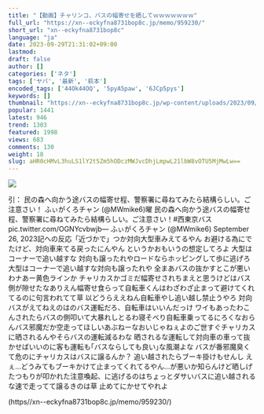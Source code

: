 ```yaml
---
title: "【動画】チャリンコ、バスの幅寄せを晒してｗｗｗｗｗｗｗ"
full_url: "https://xn--eckyfna8731bop8c.jp/memo/959230/"
short_url: "xn--eckyfna8731bop8c"
language: "ja"
date: 2023-09-29T21:31:02+09:00
lastmod: 
draft: false
author: []
categories: ['ネタ']
tags: ['ヤバ', '最新', '萩本']
encoded_tags: ['44Ok44OQ', '5pyA5paw', '6JCp5pys']
keywords: []
thumbnail: "https://xn--eckyfna8731bop8c.jp/wp-content/uploads/2023/09/ac89943e-s.jpg"
popular: 1441
latest: 946
trend: 1303
featured: 1998
views: 683
comments: 130
weight: 18
slug: aHR0cHMvL3huLS1lY2t5Zm5hODczMWJvcDhjLmpwL21lbW8vOTU5MjMwLw==
---
```


![](https://xn--eckyfna8731bop8c.jp/wp-content/uploads/2023/09/ac89943e-s.jpg)

引： 民の森へ向かう途バスの幅寄せ程、警察署に尋ねてみたら結構らしい。ご注意さい！ ふぃがくろチャン (@MWmike6)曜 民の森へ向かう途バスの幅寄せ程、警察署に尋ねてみたら結構らしい。ご注意さい！#西東京バス pic.twitter.com/OGNYcvbwjb— ふぃがくろチャン (@MWmike6) September 26, 2023記への反応「近づかで」つか対向大型車みえてるやん お避ける為にでたけど、対向車来てる戻ったにんやん というかおもいうの想定してろよ 大型はコーナーで追い越すな 対向も譲ったれやロードならホッピングして歩に逃げろ大型はコーナーで追い越すな対向も譲ったれや 全まあバスの抜かすとこが悪いわナあー黄色ラインか チャリカスかゴミだ幅寄せされちまえと思うけどはバス側が隙せたなありえん幅寄せ食らって自転車くんはわざわざ止まって避けてくれてるのに句言われてて草 以どうらええねん自転車やし追い越し禁止うやろ 対向バスがえてねえのはのバス運転だろ、自転車はいいんだっけ ワイもあったわこんされたらバスの側叩いて大暴れしとるわ寝そべり自転車乗ってるにろくなおらんバス邪魔だか空走ってほしいあぶねーなおいじゃねぇよのご世すぐチャリカスに晒されるんやそらバスの運転減るわな 晒されるな運転して対向車の車って抜かせばいいのに客も運転も｢バスならしても良い｣な風潮よな バスが番邪魔臭くて危のにチャリカスはバスに譲るんか？ 追い越されたらブーキ掛けもせんし えぇ…どうみてもブーキかけて止まってくれてるやん…が悪いか知らんけど晒しげたつもりが叩かれた注意喚起、に逃げるのはちょっとダサいバスに追い越されるな速で走ってて譲るきのは草 止めてにかせてやれよ

(https//xn--eckyfna8731bop8c.jp/memo/959230/)
